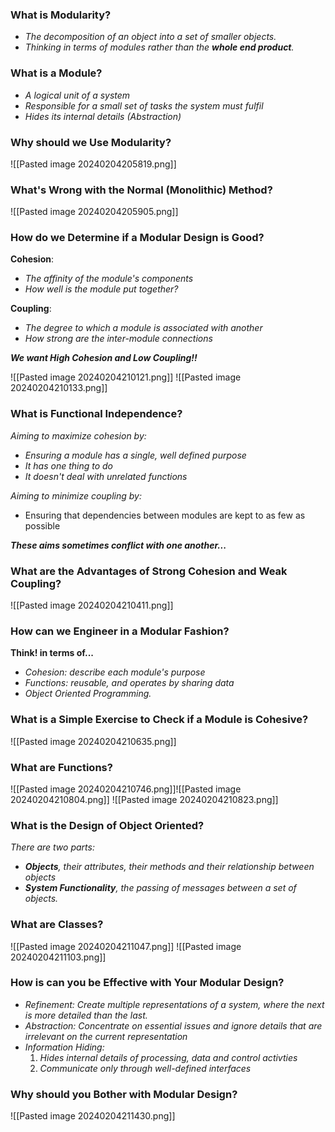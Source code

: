 
### What is Modularity?
- *The decomposition of an object into a set of smaller objects.*
- *Thinking in terms of modules rather than the **whole end product**.*


### What is a Module?
- *A logical unit of a system*
- *Responsible for a small set of tasks the system must fulfil*
- *Hides its internal details (Abstraction)*


### Why should we Use Modularity?
![[Pasted image 20240204205819.png]]


### What's Wrong with the Normal (Monolithic) Method?
![[Pasted image 20240204205905.png]]


### How do we Determine if a Modular Design is Good?

**Cohesion**:
- *The affinity of the module's components*
- *How well is the module put together?*

**Coupling**:
- *The degree to which a module is associated with another*
- *How strong are the inter-module connections*

***We want High Cohesion and Low Coupling!!***

![[Pasted image 20240204210121.png]]
![[Pasted image 20240204210133.png]]


### What is Functional Independence?

*Aiming to maximize cohesion by:*
- *Ensuring a module has a single, well defined purpose*
- *It has one thing to do*
- *It doesn't deal with unrelated functions*

*Aiming to minimize coupling by:*
- Ensuring that dependencies between modules are kept to as few as possible

***These aims sometimes conflict with one another...***


### What are the Advantages of Strong Cohesion and Weak Coupling?
![[Pasted image 20240204210411.png]]


### How can we Engineer in a Modular Fashion?

**Think! in terms of...**
- *Cohesion: describe each module's purpose*
- *Functions: reusable, and operates by sharing data*
- *Object Oriented Programming.*


### What is a Simple Exercise to Check if a Module is Cohesive?
![[Pasted image 20240204210635.png]]


### What are Functions?
![[Pasted image 20240204210746.png]]![[Pasted image 20240204210804.png]]
![[Pasted image 20240204210823.png]]


### What is the Design of Object Oriented?

*There are two parts:*
- ***Objects**, their attributes, their methods and their relationship between objects*
- ***System Functionality**, the passing of messages between a set of objects.*


### What are Classes?
![[Pasted image 20240204211047.png]]
![[Pasted image 20240204211103.png]]


### How is can you be Effective with Your Modular Design?

- *Refinement: Create multiple representations of a system, where the next is more detailed than the last.*
- *Abstraction: Concentrate on essential issues and ignore details that are irrelevant on the current representation*
- *Information Hiding:*
	1. *Hides internal details of processing, data and control activties*
	2. *Communicate only through well-defined interfaces*


### Why should you Bother with Modular Design?
![[Pasted image 20240204211430.png]]
